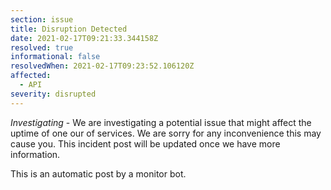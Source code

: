 ```yaml
---
section: issue
title: Disruption Detected
date: 2021-02-17T09:21:33.344158Z
resolved: true
informational: false
resolvedWhen: 2021-02-17T09:23:52.106120Z
affected:
  - API
severity: disrupted
---
```

*Investigating* - We are investigating a potential issue that might affect the uptime of one our of services. We are sorry for any inconvenience this may cause you. This incident post will be updated once we have more information.

This is an automatic post by a monitor bot.
        